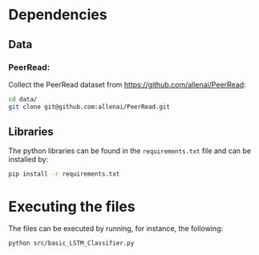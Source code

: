 # Dependencies

## Data

### PeerRead:

Collect the PeerRead dataset from https://github.com/allenai/PeerRead:  

```bash
cd data/
git clone git@github.com:allenai/PeerRead.git
```

## Libraries

The python libraries can be found in the `requirements.txt` file 
and can be installed by:

```bash
pip install -r requirements.txt
```

# Executing the files

The files can be executed by running, for instance, the following:
```bash
python src/basic_LSTM_Classifier.py
```

